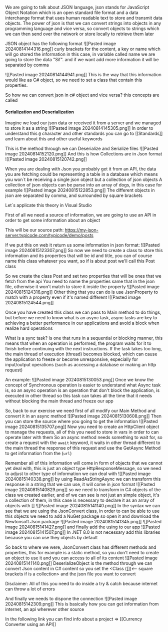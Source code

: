 We are going to talk about JSON language, json stands for JavaScript Object Notation which is an open standard file format and a data interchange format that uses human readable text to store and transmit data objects.
The power of json is that we can convert strings into objects in any programming language and vice versa, so convert objects to strings which we can then send over the network or store locally to retrieve them later

JSON object has the following format
![[Pasted image 20240814144316.png]]
curly brackets for the content, a key or name which will go stored the information in this case, in variable called name we are going to store the data "Sif". and if we want add more information it will be separated by comma

![[Pasted image 20240814144941.png]]
This is the way that this information would like as C# object, so we need to set a class that contain this properties.

So how we can convert json in c# object and vice versa? this concepts are called
#### Serialization and Deserialization
Imagine we load our json data or received it from a server and we managed to store it as a string
![[Pasted image 20240814145305.png]]
In order to understand this `@` character and other standards you can go to [[Standards]] and learn about this and other useful keywords

This is the method through we can Deserialize and Serialize files
![[Pasted image 20240814152120.png]]
And this is how Collections are in Json format
![[Pasted image 20240815120742.png]]

When you are dealing with Json you probably get it from an API, the data you are fetching could be representing a table in a database which means you won´t be receiving a single json object but a collection of json objects
A collection of json objects can be parse into an array of dogs, in this case for example
![[Pasted image 20240815122853.png]]
The different objects in json are separated by comma, and surrounded by square brackets

Let´s applicate this theory in Visual Studio

First of all we need a source of information, we are going to use an API in order to get some information about an object

This will be our source path:  https://my-json-server.typicode.com/typicode/demo/posts

If we put this on web it return us some information in json format:
![[Pasted image 20240815123307.png]]
So now we need to create a class to store this information and its properties that will be id and title, you can of course name this class whatever you want, so if is about post we'll call this Post class

So we create the class Post and set two properties that will be ones that we fetch from the api
You need to name the properties same that in the json file, otherwise it won't match to store it inside the property
![[Pasted image 20240815124316.png]]
Other thing that you can do is use JsonProperty to match with a property even if it's named different
![[Pasted image 20240815124544.png]]

Once you have created this class we can pass to Main method to do things, but before we need to know what is an async task, async tasks are key to achieving a better performance in our applications and avoid a block when realize hard operations

What is a sync task?
Is one that runs in a sequential or blocking manner, this means that when an operation is performed, the program waits for it to finish before continuing with the next instructions.
If the task takes too long, the main thread of execution (thread) becomes blocked, which can cause the application to freeze or become unresponsive, especially for input/output operations (such as accessing a database or making an http request)

An example:
![[Pasted image 20240815130053.png]]
Once we know the concept of Synchronous operation is easier to understand what Async task is, so an async operation is an operation that don't block the application, is executed in other thread so this task can takes all the time that it needs without blocking the main thread and freeze our app

So, back to our exercise we need first of all modify our Main Method and convert it in an async method
![[Pasted image 20240815130608.png]]
Then you can store the source where you going to get the information
![[Pasted image 20240815135707.png]]
Now you need to create an HttpClient object to manage the requests, all of this you need to store in vars in order to can operate later with them
So an async method needs something to wait for, so create a request with the `await` keyword, it waits in other thread different to the main thread the response of this request and use the GetAsync Method to get information from the (`url`) 

Remember all of this information will come in form of objects that we cannot yet deal with, this is just an object type HttpResponseMessage, so we need to adjust to other type of information we can deal with
![[Pasted image 20240815140338.png]]
by using ReadAsStringAsync we can transform this response in a string that we can use, it will come in json format
![[Pasted image 20240815140829.png]]
so we need to transform in C# objects of the class we created earlier, and of we can see is not just an simple object, it's a collection of them, in this case is necessary to declare it as an array of objects with []
![[Pasted image 20240815141140.png]]
In the syntax we can see that we are using the JsonConvert class, in order to can be able to use this objects we need to add a NuGet package so open it and download the Newtonsoft.Json package
![[Pasted image 20240815141345.png]]
![[Pasted image 20240815141427.png]]
and finally add the using to our app
![[Pasted image 20240815141507.png]]
In .NET 8.0 is not necessary add this libraries because you can use they objects by default

So back to where we were, JsonConvert class has different methods and properties, this for example is a static method, so you don't need to create an object to use it and you can access to all of its content
![[Pasted image 20240815141140.png]]
DeserializeObject is the method through we can convert Json content in C# content so you set the <Class ([])<-- square brackets if is a collection> and the json file you want to convert

Disclaimer: All of this you need to do inside a try & catch because internet can throw a lot of errors

And finally we needs to dispone the connection
![[Pasted image 20240815142309.png]]
This is basically how you can get information from internet, an api wherever other source

In the following link you can find info about a project => [[Currency Converter using an API]]
